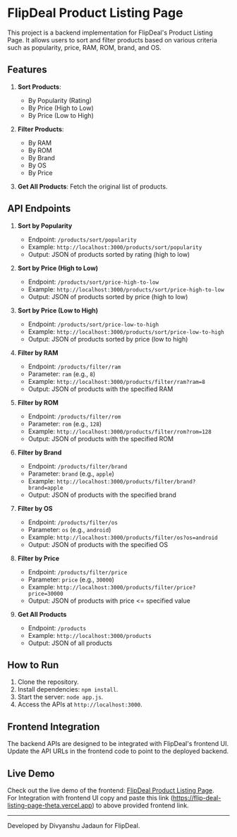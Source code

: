 # FlipDeal Product Listing Page

This project is a backend implementation for FlipDeal's Product Listing Page. It allows users to sort and filter products based on various criteria such as popularity, price, RAM, ROM, brand, and OS.

## Features

1. **Sort Products**:
   - By Popularity (Rating)
   - By Price (High to Low)
   - By Price (Low to High)

2. **Filter Products**:
   - By RAM
   - By ROM
   - By Brand
   - By OS
   - By Price

3. **Get All Products**: Fetch the original list of products.

## API Endpoints

1. **Sort by Popularity**
   - Endpoint: `/products/sort/popularity`
   - Example: `http://localhost:3000/products/sort/popularity`
   - Output: JSON of products sorted by rating (high to low)

2. **Sort by Price (High to Low)**
   - Endpoint: `/products/sort/price-high-to-low`
   - Example: `http://localhost:3000/products/sort/price-high-to-low`
   - Output: JSON of products sorted by price (high to low)

3. **Sort by Price (Low to High)**
   - Endpoint: `/products/sort/price-low-to-high`
   - Example: `http://localhost:3000/products/sort/price-low-to-high`
   - Output: JSON of products sorted by price (low to high)

4. **Filter by RAM**
   - Endpoint: `/products/filter/ram`
   - Parameter: `ram` (e.g., `8`)
   - Example: `http://localhost:3000/products/filter/ram?ram=8`
   - Output: JSON of products with the specified RAM

5. **Filter by ROM**
   - Endpoint: `/products/filter/rom`
   - Parameter: `rom` (e.g., `128`)
   - Example: `http://localhost:3000/products/filter/rom?rom=128`
   - Output: JSON of products with the specified ROM

6. **Filter by Brand**
   - Endpoint: `/products/filter/brand`
   - Parameter: `brand` (e.g., `apple`)
   - Example: `http://localhost:3000/products/filter/brand?brand=apple`
   - Output: JSON of products with the specified brand

7. **Filter by OS**
   - Endpoint: `/products/filter/os`
   - Parameter: `os` (e.g., `android`)
   - Example: `http://localhost:3000/products/filter/os?os=android`
   - Output: JSON of products with the specified OS

8. **Filter by Price**
   - Endpoint: `/products/filter/price`
   - Parameter: `price` (e.g., `30000`)
   - Example: `http://localhost:3000/products/filter/price?price=30000`
   - Output: JSON of products with price <= specified value

9. **Get All Products**
   - Endpoint: `/products`
   - Example: `http://localhost:3000/products`
   - Output: JSON of all products

## How to Run

1. Clone the repository.
2. Install dependencies: `npm install`.
3. Start the server: `node app.js`.
4. Access the APIs at `http://localhost:3000`.

## Frontend Integration

The backend APIs are designed to be integrated with FlipDeal's frontend UI. Update the API URLs in the frontend code to point to the deployed backend.

## Live Demo

Check out the live demo of the frontend: [FlipDeal Product Listing Page](https://bd2-listing-page.vercel.app/). <br/>
For Integration with frontend UI copy and paste this link (https://flip-deal-listing-page-theta.vercel.app) to above provided frontend link.

---

Developed by Divyanshu Jadaun for FlipDeal.
